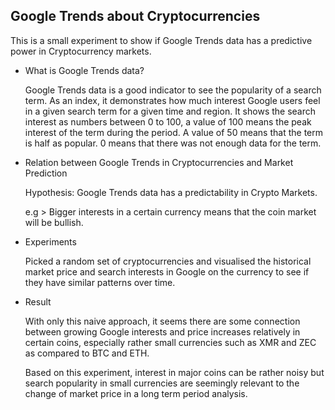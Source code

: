 
## Google Trends about Cryptocurrencies
This is a small experiment to show if Google Trends data has a predictive power in Cryptocurrency markets. <p> 
 
* What is Google Trends data? <p>
Google Trends data is a good indicator to see the popularity of a search term.
As an index, it demonstrates how much interest Google users feel in a given search term for a given time and region.
It shows the search interest as numbers between 0 to 100, a value of 100 means the peak interest of the term during the period. A value of 50 means that the term is half as popular. 0 means that there was not enough data for the term. <p>

* Relation between Google Trends in Cryptocurrencies and Market Prediction <p>
Hypothesis: Google Trends data has a predictability in Crypto Markets. <p>
e.g > Bigger interests in a certain currency means that the coin market will be bullish. 
 
* Experiments <p>
 Picked a random set of cryptocurrencies and visualised the historical market price and search interests in Google on the currency to see if they have similar patterns over time. 
 
* Result <p>
With only this naive approach, it seems there are some connection between growing Google interests and price increases relatively in certain coins, especially rather small currencies such as XMR and ZEC as compared to BTC and ETH. <p>
Based on this experiment, interest in major coins can be rather noisy but search popularity in small currencies are seemingly relevant to the change of market price in a long term period analysis. 
